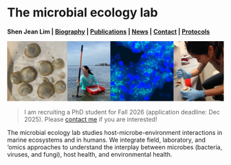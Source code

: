 # The microbial ecology lab
**Shen Jean Lim | [Biography](bio.md) | [Publications](pubs.md) | [News](news.md) | [Contact](contact.md) | [Protocols](protocols.md)**

![Lab Pictures](Pics/LabPics.jpg)
> I am recruiting a PhD student for Fall 2026 (application deadline: Dec 2025). Please [contact me](contact.md) if you are interested!

The microbial ecology lab studies host-microbe-environment interactions in marine ecosystems and in humans. 
We integrate field, laboratory, and ‘omics approaches to understand the interplay between microbes (bacteria, viruses, and fungi), host health, and environmental health. 
